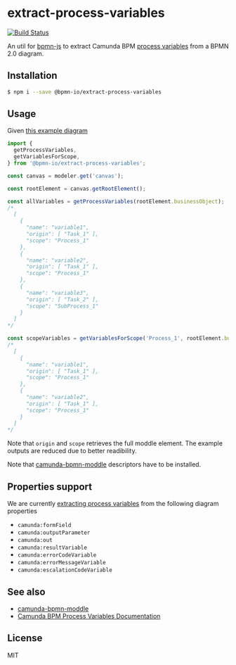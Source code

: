 # extract-process-variables

[![Build Status](https://img.shields.io/github/workflow/status/bpmn-io/extract-process-variables/CI)](https://github.com/bpmn-io/extract-process-variables/actions?query=workflow%3ACI)

An util for [bpmn-js](https://github.com/bpmn-io/bpmn-js) to extract Camunda BPM [process variables](https://docs.camunda.org/manual/latest/user-guide/process-engine/variables/) from a BPMN 2.0 diagram.

## Installation 

```sh
$ npm i --save @bpmn-io/extract-process-variables
```

## Usage

Given [this example diagram](./test/fixtures/sub-process-own-scope.bpmn)

```js
import {
  getProcessVariables,
  getVariablesForScope,
} from '@bpmn-io/extract-process-variables';

const canvas = modeler.get('canvas');

const rootElement = canvas.getRootElement();

const allVariables = getProcessVariables(rootElement.businessObject);
/* 
  [
    {
      "name": "variable1",
      "origin": [ "Task_1" ],
      "scope": "Process_1"
    },
    {
      "name": "variable2",
      "origin": [ "Task_1" ],
      "scope": "Process_1"
    },
    {
      "name": "variable3",
      "origin": [ "Task_2" ],
      "scope": "SubProcess_1"
    }
  ]
*/

const scopeVariables = getVariablesForScope('Process_1', rootElement.businessObject);
/* 
  [
    {
      "name": "variable1",
      "origin": [ "Task_1" ],
      "scope": "Process_1"
    },
    {
      "name": "variable2",
      "origin": [ "Task_1" ],
      "scope": "Process_1"
    }
  ]
*/
```

Note that `origin` and `scope` retrieves the full moddle element. The example outputs are reduced due to better readibility.

Note that [camunda-bpmn-moddle](https://github.com/camunda/camunda-bpmn-moddle) descriptors have to be installed.

## Properties support

We are currently [extracting process variables](https://github.com/bpmn-io/extract-process-variables/tree/master/src/extractors) from the following diagram properties
* `camunda:formField`
* `camunda:outputParameter`
* `camunda:out`
* `camunda:resultVariable`
* `camunda:errorCodeVariable`
* `camunda:errorMessageVariable`
* `camunda:escalationCodeVariable`

## See also

* [camunda-bpmn-moddle](https://github.com/camunda/camunda-bpmn-moddle)
* [Camunda BPM Process Variables Documentation](https://docs.camunda.org/manual/latest/user-guide/process-engine/variables/)

## License

MIT
